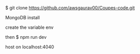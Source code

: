 
$ git clone https://github.com/awsgaurav00/Coupes-code.git

MongoDB install

create the variable env 

then 
$ npm run dev

host on localhost:4040
